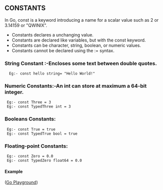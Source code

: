 ## CONSTANTS

In Go, const is a keyword introducing a name for a scalar value such as 2 or 3.14159 or "QWINIX".
* Constants declares a unchanging value.
* Constants are declared like variables, but with the const keyword.
* Constants can be character, string, boolean, or numeric values.
* Constants cannot be declared using the := syntax.

### String Constant :-Encloses some text between double quotes.
      Eg:- const hello string= "Hello World!"

### Numeric Constants:-An int can store at maximum a 64-bit integer.
     Eg:- const Three = 3
     Eg:- const TypedThree int = 3

### Booleans Constants:
     Eg:- const True = true
     Eg:- const TypedTrue bool = true

### Floating-point Constants:
     Eg:- const Zero = 0.0
     Eg:- const TypedZero float64 = 0.0

#### Example
([Go Playground](http://play.golang.org/p/ybcIb6Toy3))

